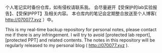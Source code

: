 个人笔记实时备份仓库，如有侵权请联系我。
会尽量避开【受保护的lab实验报告】、【受保护PPT】及相关内容。
本仓库内的笔记会定期整合放送至个人博客( http://070077.xyz ）中。

This is my real-time backup repository for personal notes, please contact me if there is any infringement.
I will try to avoid [protected lab report], [protected PPT] and related contents.
The notes in this repository will be regularly released to my personal blog ( http://070077.xyz ).
